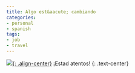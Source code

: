 ```yaml
---
title: Algo est&aacute; cambiando
categories:
- personal
- spanish
tags:
- job
- travel
---
```

[![]({{site.url}}/images/cambridge_ARM.jpg){: .align-center}]({{site.url}}/images/cambridge_ARM.jpg)
¡Estad atentos!
{: .text-center}

